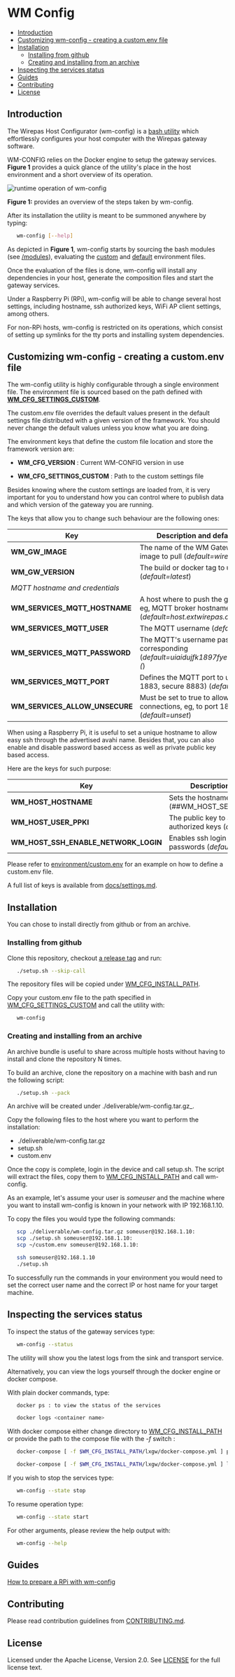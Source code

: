 # WM Config

<!-- MarkdownTOC -->

- [Introduction](#introduction)
- [Customizing wm-config - creating a custom.env file](#customizing-wm-config---creating-a-customenv-file)
- [Installation](#installation)
  - [Installing from github](#installing-from-github)
  - [Creating and installing from an archive](#creating-and-installing-from-an-archive)
- [Inspecting the services status](#inspecting-the-services-status)
- [Guides](#guides)
- [Contributing](#contributing)
- [License](#license)

<!-- /MarkdownTOC -->

## Introduction

The Wirepas Host Configurator (wm-config)
is a [bash utility][here_bin_wmconfig]
which effortlessly configures your host computer
with the Wirepas gateway software.

WM-CONFIG relies on the Docker engine to setup the gateway services.
**Figure 1** provides a quick glance of the utility's place in the
host environment and a short overview of its operation.

![runtime operation of wm-config][here_docs_operation]

**Figure 1:** provides an overview of the steps taken by wm-config.

After its installation the utility is meant to be summoned
anywhere by typing:

```bash
   wm-config [--help]
```

As depicted in **Figure 1**, wm-config starts by sourcing
the bash modules (see [/modules][here_modules]),
evaluating the [custom][here_environment_custom]
and [default][here_environment_default]
environment files.

Once the evaluation of the files is done, wm-config will
install any dependencies in your host, generate the
composition files and start the gateway services.

Under a Raspberry Pi (RPi), wm-config will be able to change
several host settings, including hostname, ssh authorized
keys, WiFi AP client settings, among others.

For non-RPi hosts, wm-config is restricted on its operations,
which consist of setting up symlinks for the tty ports and
installing system dependencies.

<!-- auto_start -->
## Customizing wm-config - creating a custom.env file

The wm-config utility is highly configurable through a single environment file. The
environment file is sourced based on the path defined with
[**WM_CFG_SETTINGS_CUSTOM**][here_settings_custom].

The custom.env file overrides the default values present in the default settings file
distributed with a given version of the framework. You should never change the default values unless you
know what you are doing.

The environment keys that define the custom file location and store the framework version are:

-   **WM_CFG_VERSION** : Current WM-CONFIG version in use

-   **WM_CFG_SETTINGS_CUSTOM**  : Path to the custom settings file

Besides knowing where the custom settings are loaded from, it is very important for you to
understand how you can control where to publish data and which version of the gateway you are running.

The keys that allow you to change such behaviour are the following ones:

| **Key**                         | **Description and default value**                                                                          |
| ------------------------------- | ---------------------------------------------------------------------------------------------------------- |
| **WM_GW_IMAGE**                 | The name of the WM Gateway Docker image to pull  (*default=wirepas/gateway*)                                 |
| **WM_GW_VERSION**               | The build or docker tag to use (*default=latest*)                                                 |
| _MQTT hostname and credentials_ |                                                                                                            |
| **WM_SERVICES_MQTT_HOSTNAME**              | A host where to push the gateway data, eg, MQTT broker hostname or ip  (*default=host.extwirepas.com*)        |
| **WM_SERVICES_MQTT_USER**         | The MQTT username (*default=mqttuser*)                                                        |
| **WM_SERVICES_MQTT_PASSWORD**     | The MQTT's username password corresponding (*default=uiaidujfk1897fyeu023849sdh?(*)                           |
| **WM_SERVICES_MQTT_PORT**         | Defines the MQTT port to use (unsecure 1883, secure 8883) (*default=8883*)                |
| **WM_SERVICES_ALLOW_UNSECURE**    | Must be set to true to allow unsecure connections, eg, to port 1883 (*default=unset*) |

When using a Raspberry Pi, it is useful to set a unique hostname to allow easy ssh through the advertised avahi name.
Besides that, you can also enable and disable password based access as well as private public key based access.

Here are the keys for such purpose:

| **Key**                            | **Description and default value**                                                         |
| ---------------------------------- | ----------------------------------------------------------------------------------------- |
| **WM_HOST_HOSTNAME**             | Sets the hostname of the host (##WM_HOST_SET_HOSTNAME_DEFAULT)                            |
| **WM_HOST_USER_PPKI**                | The public key to authorize in the ssh authorized keys (*default=unset*)      |
| **WM_HOST_SSH_ENABLE_NETWORK_LOGIN** | Enables ssh login using plain text passwords (*default=true*) |

Please refer to [environment/custom.env][here_environment_custom] for an example on how to define a custom.env file.

A full list of keys is available from [docs/settings.md][here_settings_list].

[here_settings_custom]: https://github.com/wirepas/wm-config/blob/ebec460eddd5f8f9173f07b8dd698c56a12b80a2/bin/wm-config.sh#L84-L95

[here_settings_list]: https://github.com/wirepas/wm-config/blob/master/docs/settings.md
<!-- auto_end -->

## Installation

You can chose to install directly from github or from an archive.

### Installing from github

Clone this repository, checkout [a release tag][here_releases] and run:

```bash
   ./setup.sh --skip-call
```

The repository files will be copied under
[WM_CFG_INSTALL_PATH][here_bin_wmconfig_service_home].

Copy your custom.env file to the path specified in
[WM_CFG_SETTINGS_CUSTOM][here_entrypoint_settings]
and call the utility with:

```bash
   wm-config
```

### Creating and installing from an archive

An archive bundle is useful to share across multiple hosts
without having to install and clone the repository N times.

To build an archive, clone the repository on a machine
with bash and run the following script:

```bash
   ./setup.sh --pack
```

An archive will be created under ./deliverable/wm-config.tar.gz_.

Copy the following files to the host where you want to perform
the installation:

-   ./deliverable/wm-config.tar.gz
-   setup.sh
-   custom.env

Once the copy is complete, login in the device and call
setup.sh. The script will extract the files, copy them
to [WM_CFG_INSTALL_PATH][here_bin_wmconfig_service_home] and
call wm-config.

As an example, let's assume your user is _someuser_
and the machine where you want to install wm-config
is known in your network with IP 192.168.1.10.

To copy the files you would type the following commands:

```bash
   scp ./deliverable/wm-config.tar.gz someuser@192.168.1.10:
   scp ./setup.sh someuser@192.168.1.10:
   scp ~/custom.env someuser@192.168.1.10:

   ssh someuser@192.168.1.10
   ./setup.sh
```

To successfully run the commands in your environment you would
need to set the correct user name and the correct IP or host name
for your target machine.

## Inspecting the services status

To inspect the status of the gateway services type:

```bash
   wm-config --status
```

The utility will show you the latest logs from the sink and
transport service.

Alternatively, you can view the logs yourself through the docker
engine or docker compose.

With plain docker commands, type:

```bash
   docker ps : to view the status of the services

   docker logs <container name>
```

With docker compose either change
directory to [WM_CFG_INSTALL_PATH][here_bin_wmconfig_service_home]
or provide the path to the compose file with the *-f* switch :

```bash
   docker-compose [ -f $WM_CFG_INSTALL_PATH/lxgw/docker-compose.yml ] ps

   docker-compose [ -f $WM_CFG_INSTALL_PATH/lxgw/docker-compose.yml ] logs
```

If you wish to stop the services type:

```bash
   wm-config --state stop
```

To resume operation type:

```bash
   wm-config --state start
```

For other arguments, please review the help output with:

```bash
   wm-config --help
```

## Guides

[How to prepare a RPi with wm-config][here_guide_rpi_setup]

## Contributing

Please read contribution guidelines from [CONTRIBUTING.md][here_contributing].

## License

Licensed under the Apache License, Version 2.0.
See [LICENSE][here_license] for the full license text.

[here_bin_wmconfig]: https://github.com/wirepas/wm-config/blob/master/bin/wm-config.sh

[here_bin_wmconfig_service_home]: https://github.com/wirepas/wm-config/blob/090d38ea7f35574695b48d7054b5e72e789928be/bin/wm-config.sh#L86

[here_entrypoint_settings]: https://github.com/wirepas/wm-config/blob/090d38ea7f35574695b48d7054b5e72e789928be/bin/wm-config.sh#L82

[here_environment_custom]: https://github.com/wirepas/wm-config/blob/master/environment/custom.env

[here_environment_default]: https://github.com/wirepas/wm-config/blob/master/environment/default.env

[here_modules]: https://github.com/wirepas/wm-config/tree/master/modules

[here_docs_operation]: ./docs/img/overview.png

[here_releases]: https://github.com/wirepas/wm-config/releases

[here_contributing]: https://github.com/wirepas/wm-config/blob/master/CONTRIBUTING.md

[here_license]: https://github.com/wirepas/wm-config/blob/master/LICENSE

[here_guide_rpi_setup]: ./docs/guide_rpi.md
